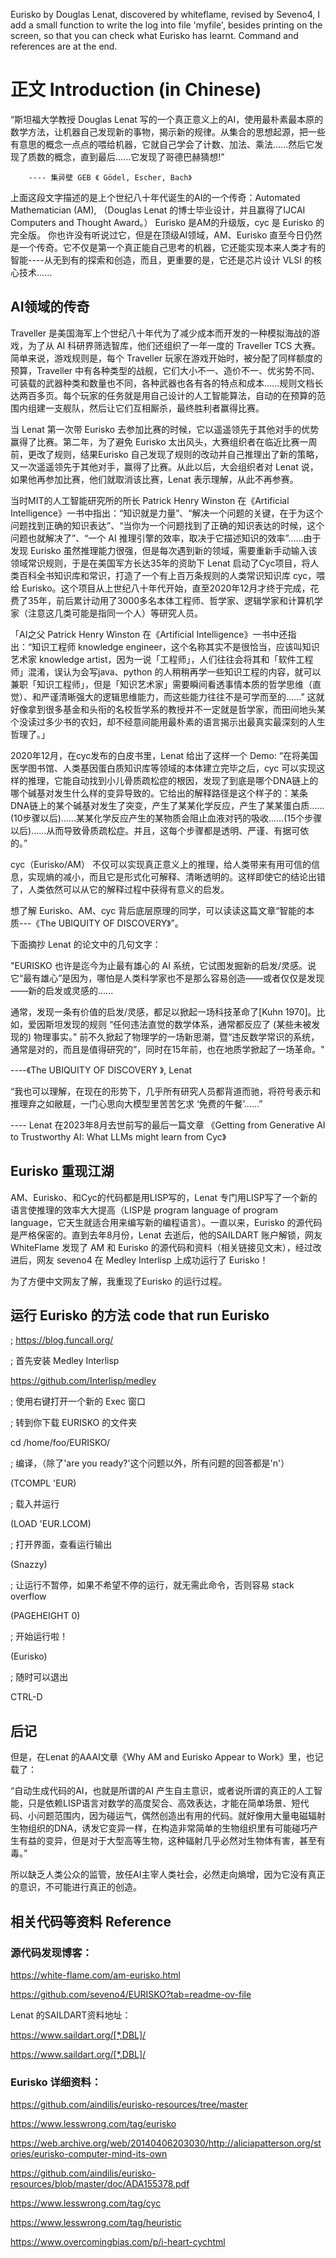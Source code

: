 Eurisko by Douglas Lenat, discovered by whiteflame, revised by Seveno4, I add a small function to write the log into file 'myfile', besides printing on the screen, so that you can check what Eurisko has learnt. Command and references are at the end.

# 正文 Introduction (in Chinese)
“斯坦福大学教授 Douglas Lenat 写的一个真正意义上的AI，使用最朴素最本原的数学方法，让机器自己发现新的事物，揭示新的规律。从集合的思想起源，把一些有意思的概念一点点的喂给机器，它就自己学会了计数、加法、乘法…...然后它发现了质数的概念，直到最后…...它发现了哥德巴赫猜想!”    

        ---- 集异壁 GEB 《 Gödel, Escher, Bach》

上面这段文字描述的是上个世纪八十年代诞生的AI的一个传奇：Automated Mathematician (AM), （Douglas Lenat 的博士毕业设计，并且赢得了IJCAI Computers and Thought Award。） Eurisko 是AM的升级版，cyc 是 Eurisko 的完全版。 你也许没有听说过它，但是在顶级AI领域，AM、Eurisko 直至今日仍然是一个传奇。它不仅是第一个真正能自己思考的机器，它还能实现本来人类才有的智能----从无到有的探索和创造，而且，更重要的是，它还是芯片设计 VLSI 的核心技术......

## AI领域的传奇

 Traveller 是美国海军上个世纪八十年代为了减少成本而开发的一种模拟海战的游戏，为了从 AI 科研界筛选智库，他们还组织了一年一度的 Traveller TCS 大赛。简单来说，游戏规则是，每个 Traveller 玩家在游戏开始时，被分配了同样额度的预算，Traveller 中有各种类型的战舰，它们大小不一、造价不一、优劣势不同、可装载的武器种类和数量也不同，各种武器也各有各的特点和成本......规则文档长达两百多页。每个玩家的任务就是用自己设计的人工智能算法，自动的在预算的范围内组建一支舰队，然后让它们互相厮杀，最终胜利者赢得比赛。

当 Lenat 第一次带 Eurisko 去参加比赛的时候，它以遥遥领先于其他对手的优势赢得了比赛。第二年，为了避免 Eurisko 太出风头，大赛组织者在临近比赛一周前，更改了规则，结果Eurisko 自己发现了规则的改动并自己推理出了新的策略，又一次遥遥领先于其他对手，赢得了比赛。从此以后，大会组织者对 Lenat 说，如果他再参加比赛，他们就取消该比赛，Lenat 表示理解，从此不再参赛。

当时MIT的人工智能研究所的所长 Patrick Henry Winston 在《Artificial Intelligence》一书中指出：“知识就是力量”、“解决一个问题的关键，在于为这个问题找到正确的知识表达”、“当你为一个问题找到了正确的知识表达的时候，这个问题也就解决了”、“一个 AI 推理引擎的效率，取决于它描述知识的效率”......由于发现 Eurisko 虽然推理能力很强，但是每次遇到新的领域，需要重新手动输入该领域常识规则，于是在美国军方长达35年的资助下 Lenat 启动了Cyc项目，将人类百科全书知识库和常识，打造了一个有上百万条规则的人类常识知识库 cyc，喂给 Eurisko。这个项目从上世纪八十年代开始，直至2020年12月才终于完成，花费了35年，前后累计动用了3000多名本体工程师、哲学家、逻辑学家和计算机学家（注意这几类可能是指同一个人）等研究人员。

「AI之父 Patrick Henry Winston 在《Artificial Intelligence》一书中还指出：“知识工程师 knowledge engineer，这个名称其实不是很恰当，应该叫知识艺术家 knowledge artist，因为一说「工程师」，人们往往会将其和「软件工程师」混淆，误认为会写java、python 的人稍稍再学一些知识工程的内容，就可以兼职「知识工程师」，但是「知识艺术家」需要瞬间看透事情本质的哲学思维（直觉）、和严谨清晰强大的逻辑思维能力，而这些能力往往不是可学而至的......” 这就好像拿到很多基金和头衔的名校哲学系的教授并不一定就是哲学家，而田间地头某个没读过多少书的农妇，却不经意间能用最朴素的语言揭示出最真实最深刻的人生哲理了。」

2020年12月，在cyc发布的白皮书里，Lenat 给出了这样一个 Demo: “在将美国医学图书馆、人类基因蛋白质知识库等领域的本体建立完毕之后，cyc 可以实现这样的推理，它能自动找到小儿骨质疏松症的根因，发现了到底是哪个DNA链上的哪个碱基对发生什么样的变异导致的。它给出的解释路径是这个样子的：某条DNA链上的某个碱基对发生了突变，产生了某某化学反应，产生了某某蛋白质......(10步骤以后)......某某化学反应产生的某物质会阻止血液对钙的吸收......(15个步骤以后)......从而导致骨质疏松症。并且，这每个步骤都是透明、严谨、有据可依的。”

cyc（Eurisko/AM） 不仅可以实现真正意义上的推理，给人类带来有用可信的信息，实现熵的减小，而且它是形式化可解释、清晰透明的。这样即使它的结论出错了，人类依然可以从它的解释过程中获得有意义的启发。

想了解 Eurisko、AM、cyc 背后底层原理的同学，可以读读这篇文章“智能的本质---《The UBIQUITY OF DISCOVERY》”。

下面摘抄 Lenat 的论文中的几句文字：

"EURISKO 也许是迄今为止最有雄心的 AI 系统，它试图发掘新的启发/灵感。说它“最有雄心”是因为，哪怕是人类科学家也不是那么容易创造——或者仅仅是发现——新的启发或灵感的......

通常，发现一条有价值的启发/灵感，都足以掀起一场科技革命了[Kuhn 1970]。比如，爱因斯坦发现的规则 “任何违法直觉的数学体系，通常都反应了 (某些未被发现的) 物理事实。” 前不久掀起了物理学的一场新思潮，暨“违反数学常识的系统，通常是对的，而且是值得研究的”，同时在15年前，也在地质学掀起了一场革命。"

----《The UBIQUITY OF DISCOVERY 》, Lenat

“我也可以理解，在现在的形势下，几乎所有研究人员都背道而驰，将符号表示和推理弃之如敝屣，一门心思向大模型里苦苦乞求 ‘免费的午餐’……”

---- Lenat 在2023年8月去世前写的最后一篇文章 《Getting from Generative AI to Trustworthy AI: What LLMs might learn from Cyc》

## Eurisko 重现江湖

AM、Eurisko、和Cyc的代码都是用LISP写的，Lenat 专门用LISP写了一个新的语言使推理的效率大大提高（LISP是 program language of program language，它天生就适合用来编写新的编程语言）。一直以来，Eurisko 的源代码是严格保密的。直到去年8月份，Lenat 去逝后，他的SAILDART 账户解锁，网友 WhiteFlame 发现了 AM 和 Eurisko 的源代码和资料（相关链接见文末），经过改进后，网友 seveno4 在 Medley Interlisp 上成功运行了 Eurisko！

为了方便中文网友了解，我重现了Eurisko 的运行过程。


## 运行 Eurisko 的方法 code that run Eurisko
; https://blog.funcall.org/

; 首先安装  Medley Interlisp

https://github.com/Interlisp/medley

; 使用右键打开一个新的 Exec 窗口

; 转到你下载 EURISKO 的文件夹

cd /home/foo/EURISKO/

; 编译，（除了'are you ready?'这个问题以外，所有问题的回答都是'n'）

(TCOMPL 'EUR)

; 载入并运行

(LOAD 'EUR.LCOM)

; 打开界面，查看运行输出

(Snazzy)

; 让运行不暂停，如果不希望不停的运行，就无需此命令，否则容易 stack overflow

(PAGEHEIGHT 0)

; 开始运行啦！

(Eurisko)

; 随时可以退出

CTRL-D 


## 后记

但是，在Lenat 的AAAI文章《Why AM and Eurisko Appear to Work》里，也记载了：

“自动生成代码的AI，也就是所谓的AI 产生自主意识，或者说所谓的真正的人工智能，只是依赖LISP语言对数学的高度契合、高效表达，才能在简单场景、短代码、小问题范围内，因为碰运气，偶然创造出有用的代码。就好像用大量电磁辐射生物组织的DNA，诱发它变异一样，在构造非常简单的生物组织里有可能碰巧产生有益的变异，但是对于大型高等生物，这种辐射几乎必然对生物体有害，甚至有毒。”

所以缺乏人类公众的监管，放任AI主宰人类社会，必然走向熵增，因为它没有真正的意识，不可能进行真正的创造。



## 相关代码等资料 Reference

### 源代码发现博客：

https://white-flame.com/am-eurisko.html

https://github.com/seveno4/EURISKO?tab=readme-ov-file

Lenat 的SAILDART资料地址：

https://www.saildart.org/[*,DBL]/

https://www.saildart.org/[*,DBL]/

### Eurisko 详细资料：

https://github.com/aindilis/eurisko-resources/tree/master

https://www.lesswrong.com/tag/eurisko

https://web.archive.org/web/20140406203030/http://aliciapatterson.org/stories/eurisko-computer-mind-its-own

https://github.com/aindilis/eurisko-resources/blob/master/doc/ADA155378.pdf

https://www.lesswrong.com/tag/cyc

https://www.lesswrong.com/tag/heuristic

https://www.overcomingbias.com/p/i-heart-cychtml 

